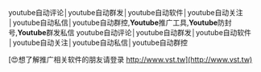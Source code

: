 youtube自动评论│youtube自动群发│youtube自动软件│youtube自动关注│youtube自动私信│youtube自动群控,**Youtube**推广工具,**Youtube**防封号,**Youtube**群发私信
youtube自动评论│youtube自动群发│youtube自动软件│youtube自动关注│youtube自动私信│youtube自动群控

[😍想了解推广相关软件的朋友请登录 http://www.vst.tw](http://www.vst.tw)



